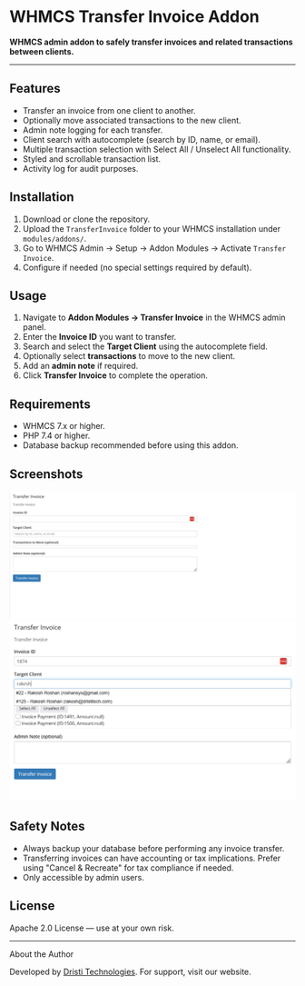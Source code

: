 # WHMCS Transfer Invoice Addon

**WHMCS admin addon to safely transfer invoices and related transactions between clients.**

---

## Features

* Transfer an invoice from one client to another.
* Optionally move associated transactions to the new client.
* Admin note logging for each transfer.
* Client search with autocomplete (search by ID, name, or email).
* Multiple transaction selection with Select All / Unselect All functionality.
* Styled and scrollable transaction list.
* Activity log for audit purposes.

## Installation

1. Download or clone the repository.
2. Upload the `TransferInvoice` folder to your WHMCS installation under `modules/addons/`.
3. Go to WHMCS Admin → Setup → Addon Modules → Activate `Transfer Invoice`.
4. Configure if needed (no special settings required by default).

## Usage

1. Navigate to **Addon Modules → Transfer Invoice** in the WHMCS admin panel.
2. Enter the **Invoice ID** you want to transfer.
3. Search and select the **Target Client** using the autocomplete field.
4. Optionally select **transactions** to move to the new client.
5. Add an **admin note** if required.
6. Click **Transfer Invoice** to complete the operation.

## Requirements

* WHMCS 7.x or higher.
* PHP 7.4 or higher.
* Database backup recommended before using this addon.

## Screenshots

![Invoice Transfer Form](screenshots/form.png)
![Transaction Selection](screenshots/transactions.png)

## Safety Notes

* Always backup your database before performing any invoice transfer.
* Transferring invoices can have accounting or tax implications. Prefer using "Cancel & Recreate" for tax compliance if needed.
* Only accessible by admin users.

## License

Apache 2.0 License — use at your own risk.

---

About the Author

Developed by [Dristi Technologies](https://dristitech.com). For support, visit our website.